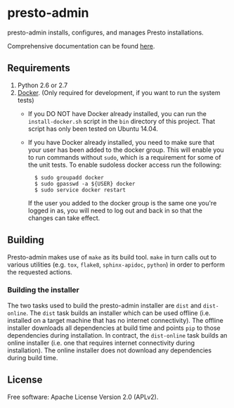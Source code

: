 # presto-admin

presto-admin installs, configures, and manages Presto installations.

Comprehensive documentation can be found [here](http://prestodb.github.io/presto-admin/).

## Requirements

1. Python 2.6 or 2.7
2. [Docker](https://www.docker.com/). (Only required for development, if you want to run the system tests)
    * If you DO NOT have Docker already installed, you can run the `install-docker.sh`
      script in the `bin` directory of this project. That script has only been tested on
      Ubuntu 14.04.
    * If you have Docker already installed, you need to make sure that your user has
      been added to the docker group. This will enable you to run commands without `sudo`,
      which is a requirement for some of the unit tests. To enable sudoless docker access
      run the following:
      
            $ sudo groupadd docker
            $ sudo gpasswd -a ${USER} docker
            $ sudo service docker restart
            
      If the user you added to the docker group is the same one you're logged in as, you will
      need to log out and back in so that the changes can take effect.

## Building

Presto-admin makes use of `make` as its build tool. `make` in turn calls out to various utilities (e.g.
`tox`, `flake8`, `sphinx-apidoc`, `python`) in order to perform the requested actions.

### Building the installer

The two tasks used to build the presto-admin installer are `dist` and `dist-online`. The `dist` task
builds an installer which can be used offline (i.e. installed on a target machine that has no
internet connectivity). The offline installer downloads all dependencies at build time and points
`pip` to those dependencies during installation. In contract, the `dist-online` task builds an online
installer (i.e. one that requires internet connectivity during installation). The online installer
does not download any dependencies during build time.

## License

Free software: Apache License Version 2.0 (APLv2).
